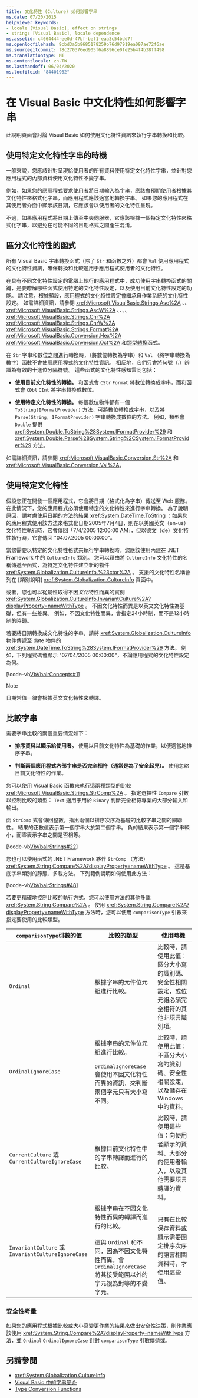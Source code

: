 ```yaml
---
title: 文化特性 (Culture) 如何影響字串
ms.date: 07/20/2015
helpviewer_keywords:
- locale [Visual Basic], effect on strings
- strings [Visual Basic], locale dependence
ms.assetid: c4664444-ee0d-47bf-bef1-eaa3c54bdd7f
ms.openlocfilehash: 9cbd3a5b8685178259b76d97919ea097ae72f6ae
ms.sourcegitcommit: f8c270376ed905f6a8896ce0fe25b4f4b38ff498
ms.translationtype: MT
ms.contentlocale: zh-TW
ms.lasthandoff: 06/04/2020
ms.locfileid: "84401962"
---
```

# <a name="how-culture-affects-strings-in-visual-basic"></a>在 Visual Basic 中文化特性如何影響字串
此說明頁面會討論 Visual Basic 如何使用文化特性資訊來執行字串轉換和比較。  
  
## <a name="when-to-use-culture-specific-strings"></a>使用特定文化特性字串的時機  
 一般來說，您應該針對呈現給使用者的所有資料使用特定文化特性字串，並針對您應用程式的內部資料使用文化特性不變字串。  
  
 例如，如果您的應用程式要求使用者將日期輸入為字串，應該會預期使用者根據其文化特性來格式化字串，而應用程式應該適當地轉換字串。 如果您的應用程式在其使用者介面中顯示該日期，它應該會以使用者的文化特性呈現。  
  
 不過，如果應用程式將日期上傳至中央伺服器，它應該根據一個特定文化特性來格式化字串，以避免在可能不同的日期格式之間產生混淆。  
  
## <a name="culture-sensitive-functions"></a>區分文化特性的函式  
 所有 Visual Basic 字串轉換函式（除了 `Str` 和函數之外）都會 `Val` 使用應用程式的文化特性資訊，確保轉換和比較適用于應用程式使用者的文化特性。  
  
 在具有不同文化特性設定的電腦上執行的應用程式中，成功使用字串轉換函式的關鍵，是要瞭解哪些函式使用特定的文化特性設定，以及使用目前文化特性設定的功能。 請注意，根據預設，應用程式的文化特性設定會繼承自作業系統的文化特性設定。 如需詳細資訊，請參閱 <xref:Microsoft.VisualBasic.Strings.Asc%2A> 、、 <xref:Microsoft.VisualBasic.Strings.AscW%2A> 、、、、 <xref:Microsoft.VisualBasic.Strings.Chr%2A> <xref:Microsoft.VisualBasic.Strings.ChrW%2A> <xref:Microsoft.VisualBasic.Strings.Format%2A> <xref:Microsoft.VisualBasic.Conversion.Hex%2A> <xref:Microsoft.VisualBasic.Conversion.Oct%2A> 和[類型轉換](../../../language-reference/functions/type-conversion-functions.md)函式。  
  
 在 `Str` 字串和數位之間進行轉換時，（將數位轉換為字串）和 `Val` （將字串轉換為數字）函數不會使用應用程式的文化特性資訊。 相反地，它們只會將句號（.）辨識為有效的十進位分隔符號。 這些函式的文化特性感知雷同包括：  
  
- **使用目前文化特性的轉換。** 和函式會 `CStr` `Format` 將數位轉換成字串，而和函式會 `CDbl` `CInt` 將字串轉換成數位。  
  
- **使用特定文化特性的轉換。** 每個數位物件都有一個 `ToString(IFormatProvider)` 方法，可將數位轉換成字串，以及將 `Parse(String, IFormatProvider)` 字串轉換成數位的方法。 例如，類型會 `Double` 提供 <xref:System.Double.ToString%28System.IFormatProvider%29> 和 <xref:System.Double.Parse%28System.String%2CSystem.IFormatProvider%29> 方法。  
  
 如需詳細資訊，請參閱 <xref:Microsoft.VisualBasic.Conversion.Str%2A> 和 <xref:Microsoft.VisualBasic.Conversion.Val%2A>。  
  
## <a name="using-a-specific-culture"></a>使用特定文化特性  
 假設您正在開發一個應用程式，它會將日期（格式化為字串）傳送至 Web 服務。 在此情況下，您的應用程式必須使用特定的文化特性來進行字串轉換。 為了說明原因，請考慮使用日期的方法的結果 <xref:System.DateTime.ToString> ：如果您的應用程式使用該方法來格式化日期2005年7月4日，則在以美國英文（en-us）文化特性執行時，它會傳回「7/4/2005 12:00:00 AM」，但以德文（de）文化特性執行時，它會傳回 "04.07.2005 00:00:00"。  
  
 當您需要以特定的文化特性格式來執行字串轉換時，您應該使用內建在 .NET Framework 中的 `CultureInfo` 類別。 您可以藉由將 `CultureInfo` 文化特性的名稱傳遞至函式，為特定文化特性建立新的物件 <xref:System.Globalization.CultureInfo.%23ctor%2A> 。 支援的文化特性名稱會列在 [類別說明] <xref:System.Globalization.CultureInfo> 頁面中。  
  
 或者，您也可以從屬性取得不因*文化*特性而異的實例 <xref:System.Globalization.CultureInfo.InvariantCulture%2A?displayProperty=nameWithType> 。 不因文化特性而異是以英文文化特性為基礎，但有一些差異。 例如，不因文化特性而異，會指定24小時制，而不是12小時制的時鐘。  
  
 若要將日期轉換成文化特性的字串，請將 <xref:System.Globalization.CultureInfo> 物件傳遞至 date 物件的 <xref:System.DateTime.ToString%28System.IFormatProvider%29> 方法。 例如，下列程式碼會顯示 "07/04/2005 00:00:00"，不論應用程式的文化特性設定為何。  
  
 [!code-vb[VbVbalrConcepts#1](~/samples/snippets/visualbasic/VS_Snippets_VBCSharp/VbVbalrConcepts/VB/Class1.vb#1)]  
  
> [!NOTE]
> 日期常值一律會根據英文文化特性來轉譯。  
  
## <a name="comparing-strings"></a>比較字串  
 需要字串比較的兩個重要情況如下：  
  
- **排序資料以顯示給使用者。** 使用以目前文化特性為基礎的作業，以便適當地排序字串。  
  
- **判斷兩個應用程式內部字串是否完全相符（通常是為了安全起見）。** 使用忽略目前文化特性的作業。  
  
 您可以使用 Visual Basic 函數來執行這兩種類型的比較 <xref:Microsoft.VisualBasic.Strings.StrComp%2A> 。 指定選擇性 `Compare` 引數以控制比較的類型： `Text` 適用于用於 `Binary` 判斷完全相符專案的大部分輸入和輸出。  
  
 函 `StrComp` 式會傳回整數，指出兩個以排序次序為基礎的比較字串之間的關聯性。 結果的正數值表示第一個字串大於第二個字串。 負的結果表示第一個字串較小，而零表示字串之間是否相等。  
  
 [!code-vb[VbVbalrStrings#22](~/samples/snippets/visualbasic/VS_Snippets_VBCSharp/VbVbalrStrings/VB/Class1.vb#22)]  
  
 您也可以使用函式的 .NET Framework 夥伴 `StrComp` （方法） <xref:System.String.Compare%2A?displayProperty=nameWithType> 。 這是基底字串類別的靜態、多載方法。 下列範例說明如何使用此方法：  
  
 [!code-vb[VbVbalrStrings#48](~/samples/snippets/visualbasic/VS_Snippets_VBCSharp/VbVbalrStrings/VB/Class2.vb#48)]  
  
 若要更精確地控制比較的執行方式，您可以使用方法的其他多載 <xref:System.String.Compare%2A> 。 使用 <xref:System.String.Compare%2A?displayProperty=nameWithType> 方法時，您可以使用 `comparisonType` 引數來指定要使用的比較類型。  
  
|`comparisonType`引數的值|比較的類型|使用時機|  
|---|---|---|  
|`Ordinal`|根據字串的元件位元組進行比較。|比較時，請使用此值：區分大小寫的識別碼、安全性相關設定，或位元組必須完全相符的其他非語言識別項。|  
|`OrdinalIgnoreCase`|根據字串的元件位元組進行比較。<br /><br /> `OrdinalIgnoreCase`會使用不因文化特性而異的資訊，來判斷兩個字元只有大小寫不同。|比較時，請使用此值：不區分大小寫的識別碼、安全性相關設定，以及儲存在 Windows 中的資料。|  
|`CurrentCulture` 或 `CurrentCultureIgnoreCase`|根據目前文化特性中的字串轉譯而進行的比較。|比較時，請使用這些值：向使用者顯示的資料、大部分的使用者輸入，以及其他需要語言轉譯的資料。|  
|`InvariantCulture` 或 `InvariantCultureIgnoreCase`|根據字串在不因文化特性而異的轉譯而進行的比較。<br /><br /> 這與 `Ordinal` 和不同，因為不因文化特性而異，會 `OrdinalIgnoreCase` 將其接受範圍以外的字元視為對等的不變字元。|只有在比較保存資料或顯示需要固定排序次序的語言相關資料時，才使用這些值。|  
  
### <a name="security-considerations"></a>安全性考量  
 如果您的應用程式根據比較或大小寫變更作業的結果來做出安全性決策，則作業應該使用 <xref:System.String.Compare%2A?displayProperty=nameWithType> 方法，並 `Ordinal` `OrdinalIgnoreCase` 針對 `comparisonType` 引數傳遞或。  
  
## <a name="see-also"></a>另請參閱

- <xref:System.Globalization.CultureInfo>
- [Visual Basic 中的字串簡介](introduction-to-strings.md)
- [Type Conversion Functions](../../../language-reference/functions/type-conversion-functions.md)
